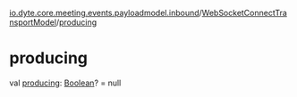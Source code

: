 [io.dyte.core.meeting.events.payloadmodel.inbound](../index.md)/[WebSocketConnectTransportModel](index.md)/[producing](producing.md)

# producing


val [producing](producing.md): [Boolean](https://kotlinlang.org/api/latest/jvm/stdlib/kotlin/-boolean/index.html)? = null
